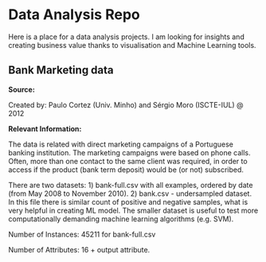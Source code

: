 # Data Analysis Repo
Here is a place for a data analysis projects.
I am looking for insights and creating business value thanks to visualisation and Machine Learning tools.

## Bank Marketing data
  **Source:**
  
   Created by: Paulo Cortez (Univ. Minho) and Sérgio Moro (ISCTE-IUL) @ 2012
   
  **Relevant Information:**

   The data is related with direct marketing campaigns of a Portuguese banking institution. 
   The marketing campaigns were based on phone calls. Often, more than one contact to the same client was required, 
   in order to access if the product (bank term deposit) would be (or not) subscribed. 
   
  There are two datasets: 
    1) bank-full.csv with all examples, ordered by date (from May 2008 to November 2010).
    2) bank.csv - undersampled dataset. In this file there is similar count of positive and negative samples, what is very helpful in creating ML model.
     The smaller dataset is useful to test more computationally demanding machine learning algorithms (e.g. SVM).

  Number of Instances: 45211 for bank-full.csv
  
  Number of Attributes: 16 + output attribute.
